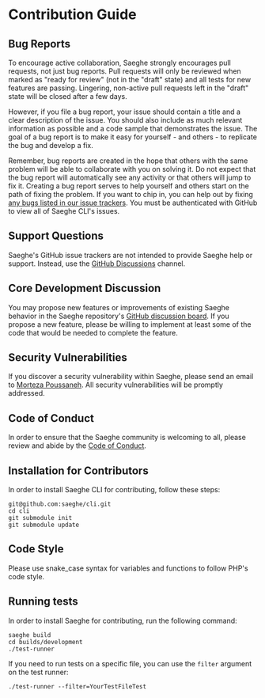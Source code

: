 # Contribution Guide

## Bug Reports

To encourage active collaboration, Saeghe strongly encourages pull requests, not just bug reports. 
Pull requests will only be reviewed when marked as "ready for review" (not in the "draft" state) and all tests for new features are passing. 
Lingering, non-active pull requests left in the "draft" state will be closed after a few days.

However, if you file a bug report, your issue should contain a title and a clear description of the issue. 
You should also include as much relevant information as possible and a code sample that demonstrates the issue. 
The goal of a bug report is to make it easy for yourself - and others - to replicate the bug and develop a fix.

Remember, bug reports are created in the hope that others with the same problem will be able to collaborate with you on solving it. 
Do not expect that the bug report will automatically see any activity or that others will jump to fix it. 
Creating a bug report serves to help yourself and others start on the path of fixing the problem. 
If you want to chip in, you can help out by fixing [any bugs listed in our issue trackers](https://github.com/saeghe/cli/labels/bug). 
You must be authenticated with GitHub to view all of Saeghe CLI's issues.

## Support Questions

Saeghe's GitHub issue trackers are not intended to provide Saeghe help or support. Instead, use the [GitHub Discussions](https://github.com/saeghe/cli/discussions) channel.

## Core Development Discussion

You may propose new features or improvements of existing Saeghe behavior in the Saeghe repository's [GitHub discussion board](https://github.com/saeghe/cli/discussions). 
If you propose a new feature, please be willing to implement at least some of the code that would be needed to complete the feature.

## Security Vulnerabilities

If you discover a security vulnerability within Saeghe, please send an email to [Morteza Poussaneh](mailto:morteza@protonmail.com?subject=[GitHub]%20Security%20Vulnerabilities%20Report). 
All security vulnerabilities will be promptly addressed.

## Code of Conduct

In order to ensure that the Saeghe community is welcoming to all, please review and abide by the [Code of Conduct](https://github.com/saeghe/cli/blob/master/CODE_OF_CONDUCT.md).

## Installation for Contributors

In order to install Saeghe CLI for contributing, follow these steps:

```shell
git@github.com:saeghe/cli.git
cd cli
git submodule init
git submodule update
```
## Code Style

Please use snake_case syntax for variables and functions to follow PHP's code style.

## Running tests

In order to install Saeghe for contributing, run the following command:

```shell
saeghe build
cd builds/development
./test-runner
```

If you need to run tests on a specific file, you can use the `filter` argument on the test runner:

```shell
./test-runner --filter=YourTestFileTest
```
